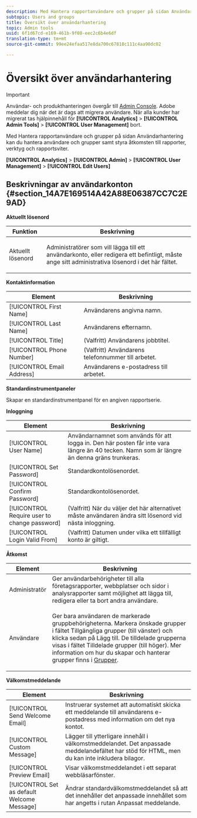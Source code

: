 ```yaml
---
description: Med Hantera rapportanvändare och grupper på sidan Användarhantering kan du hantera användare och grupper samt styra åtkomsten till rapporter, verktyg och rapportsviter.
subtopic: Users and groups
title: Översikt över användarhantering
topic: Admin tools
uuid: 6f1d67cd-e169-461b-9f08-eec2c6b4e6df
translation-type: tm+mt
source-git-commit: 99ee24efaa517e8da700c67818c111c4aa90dc02

---
```



# Översikt över användarhantering

>[!IMPORTANT]
>
>Användar- och produkthanteringen övergår till [Admin Console](https://helpx.adobe.com/enterprise/using/admin-console.html). Adobe meddelar dig när det är dags att migrera användare. När alla kunder har migrerat tas hjälpinnehåll för **[!UICONTROL Analytics]** > **[!UICONTROL Admin Tools]** > **[!UICONTROL User Management]** bort.

Med Hantera rapportanvändare och grupper på sidan Användarhantering kan du hantera användare och grupper samt styra åtkomsten till rapporter, verktyg och rapportsviter.

**[!UICONTROL Analytics]** > **[!UICONTROL Admin]** > **[!UICONTROL User Management]** > **[!UICONTROL Edit Users]**

## Beskrivningar av användarkonton {#section_14A7E169514A42A88E06387CC7C2E9AD}

**Aktuellt lösenord**

<table id="table_91D1FD20C4C1411292252364328677AF"> 
 <thead> 
  <tr> 
   <th colname="col1" class="entry"> Funktion </th> 
   <th colname="col2" class="entry"> Beskrivning </th> 
  </tr> 
 </thead>
 <tbody> 
  <tr> 
   <td colname="col1"> Aktuellt lösenord </td> 
   <td colname="col2"> <p>Administratörer som vill lägga till ett användarkonto, eller redigera ett befintligt, måste ange sitt administrativa lösenord i det här fältet. </p> </td> 
  </tr> 
 </tbody> 
</table>

**Kontaktinformation**

| Element | Beskrivning |
|---|---|
| [!UICONTROL First Name] | Användarens angivna namn. |
| [!UICONTROL Last Name] | Användarens efternamn. |
| [!UICONTROL Title] | (Valfritt) Användarens jobbtitel. |
| [!UICONTROL Phone Number] | (Valfritt) Användarens telefonnummer till arbetet. |
| [!UICONTROL Email Address] | Användarens e-postadress till arbetet. |

**Standardinstrumentpaneler**

Skapar en standardinstrumentpanel för en angiven rapportserie.

**Inloggning**

| Element | Beskrivning |
|---|---|
| [!UICONTROL User Name] | Användarnamnet som används för att logga in. Den här posten får inte vara längre än 40 tecken. Namn som är längre än denna gräns trunkeras. |
| [!UICONTROL Set Password] | Standardkontolösenordet. |
| [!UICONTROL Confirm Password] | Standardkontolösenordet. |
| [!UICONTROL Require user to change password] | (Valfritt) När du väljer det här alternativet måste användaren ändra sitt lösenord vid nästa inloggning. |
| [!UICONTROL Login Valid From] | (Valfritt) Datumen under vilka ett tillfälligt konto är giltigt. |

**Åtkomst**

<table id="table_5CAF9AAAE7E648B4887CEB7D682292F2"> 
 <thead> 
  <tr> 
   <th colname="col1" class="entry"> Element </th> 
   <th colname="col2" class="entry"> Beskrivning </th> 
  </tr> 
 </thead>
 <tbody> 
  <tr> 
   <td colname="col1"> <span class="wintitle"> Administratör</span> </td> 
   <td colname="col2"> Ger användarbehörigheter till alla företagsrapporter, webbplatser och sidor i analysrapporter samt möjlighet att lägga till, redigera eller ta bort andra användare. </td> 
  </tr> 
  <tr> 
   <td colname="col1"> <span class="wintitle"> Användare</span> </td> 
   <td colname="col2"> <p> Ger bara användaren de markerade gruppbehörigheterna. Markera önskade grupper i fältet <span class="uicontrol"> Tillgängliga grupper</span> (till vänster) och klicka sedan på <span class="uicontrol"> Lägg till</span>. De tilldelade grupperna visas i fältet <span class="uicontrol"> Tilldelade grupper</span> (till höger). Mer information om hur du skapar och hanterar grupper finns i <a href="/help/admin/user-management2/c-user-groups/groups.md"> Grupper</a>. </p> </td> 
  </tr> 
 </tbody> 
</table>

**Välkomstmeddelande**

| Element | Beskrivning |
|---|---|
| [!UICONTROL Send Welcome Email] | Instruerar systemet att automatiskt skicka ett meddelande till användarens e-postadress med information om det nya kontot. |
| [!UICONTROL Custom Message] | Lägger till ytterligare innehåll i välkomstmeddelandet. Det anpassade meddelandefältet har stöd för HTML, men du kan inte inkludera bilagor. |
| [!UICONTROL Preview Email] | Visar välkomstmeddelandet i ett separat webbläsarfönster. |
| [!UICONTROL Set as default Welcome Message] | Ändrar standardvälkomstmeddelandet så att det innehåller det anpassade innehållet som har angetts i rutan Anpassat meddelande. |

